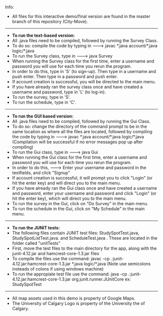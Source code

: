 Info:
- All files for this interactive demo/final version are found in the master branch of this repository (City-Move).
---------------------------------
- **To run the text-based version:**
- All .java files need to be compiled, followed by running the Survey Class.
- To do so: compile the code by typing in ---> javac \*.java account/\*.java logic/\*.java
- To run the Survey class, type in ---> java Survey
- When running the Survey class for the first time, enter a username and password you will use for each time you rerun the program.
- In order to do this, type in 'S' (to sign-up). Then type in a username and push enter. Then type in a password and push enter.
- If account creation is successful, you will be directed to the main menu.
- If you have already ran the survey class once and have created a username and password, type in 'L' (to log-in).
- To run the survey, type in 'S'.
- To run the schedule, type in 'C'.
---------------------------------
- **To run the GUI based version:**
- All .java files need to be compiled, followed by running the Gui Class.
- To do so: change the directory of the command prompt to be in the same location as where all the files are located, followed by compiling the code by typing in ---> javac \*.java account/\*.java logic/\*.java (Compilation will be successful if no error messages pop up after compiling)
- To run the Gui class, type in ---> java Gui
- When running the Gui class for the first time, enter a username and password you will use for each time you rerun the program.
- In order to do this, ---> Enter your username and password in the textfields, and click "Signup"
- If account creation is successful, it will prompt you to click "Login" (or hit the enter key) and will direct you to the main menu.
- If you have already ran the Gui class once and have created a username and password, enter your username and password and click "Login" (or hit the enter key), which will direct you to the main menu.
- To run the survey in the Gui, click on "Do Survey" in the main menu.
- To run the schedule in the Gui, click on "My Schedule" in the main menu.
--------------------------------
- **To run the JUNIT tests:**
- The following files contain JUNIT test files: StudySpotTest.java, StudySpotListTest.java. and ScheduleTest.java . These are located in the folder called "unitTests"
- First, move the test files to the main directory for the app, along with the junit-4.12.jar and hamcrest-core-1.3.jar files
- To compile the files use the command: javac -cp .:junit-4.12.jar:hamcrest-core-1.3.jar \*.java logic/\*.java
(Note use semicolons insteads of colons if using windows machine) 
- To run the appropiate test file use the command: java -cp .:junit-4.12.jar:hamcrest-core-1.3.jar org.junit.runner.JUnitCore <test class> ex: StudySpotTest 
--------------------------------
- All map assets used in this demo is property of Google Maps.
- The University of Calgary Logo is property of the University the of Calgary.
